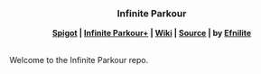 <div align="center">
<h3>Infinite Parkour</h3>
<strong>
<a href="https://efnilite.github.io/efnilite.dev/wiki/witp">Spigot</a> |
<a href="https://efnilite.github.io/efnilite.dev/wiki/witp">Infinite Parkour+</a> |
<a href="https://efnilite.github.io/efnilite.dev/wiki/witp">Wiki</a> |
<a href="https://github.com/RebelOfDeath/reject">Source</a> |
by <a href="https://github.com/Efnilite">Efnilite</a> </strong>
<br><br>
</div>

Welcome to the Infinite Parkour repo.
